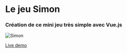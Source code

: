 # Le jeu Simon

### Création de ce mini jeu très simple avec Vue.js 

![Simon](https://im6.ezgif.com/tmp/ezgif-6-f8089ade015b.gif)

<a href="https://eloquent-brattain-41a2c2.netlify.app/" target="_blank">Live demo</a>


